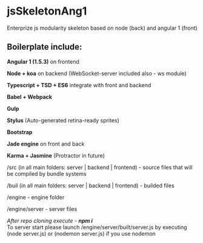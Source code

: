 # jsSkeletonAng1
Enterprize js modularity skeleton based on node (back) and angular 1 (front)

<h2> Boilerplate include: </h2>

<b>Angular 1  (1.5.3)</b>  on frontend

<b>Node + koa</b>   on backend   (WebSocket-server included also - ws module)

<b>Typescript + TSD + ES6</b> integrate with front and backend

<b>Babel + Webpack</b>

<b>Gulp</b>

<b>Stylus</b> (Auto-generated retina-ready sprites)

<b>Bootstrap</b>

<b>Jade engine</b> on front and back

<b>Karma + Jasmine</b> (Protractor in future) <br>

/src (in all main folders: server | backend | frontend) - source files that will be compiled by bundle systems<br>

/buil (in all main folders: server | backend | frontend) - builded files <br>

/engine  - engine folder <br>

/engine/server - server files <br>


<i>After repo cloning execute -  <b>npm i</b> </i> <br>
To server start please launch /engine/server/built/server.js by executing  (node server.js)  or  (nodemon server.js) if you use nodemon
